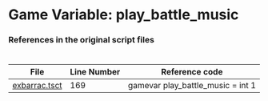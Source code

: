 # Game Variable: play_battle_music
### References in the original script files

#

| File | Line Number | Reference code |
| --- | --- | --- |
| [exbarrac.tsct](../../../out/exbarrac.tsct#L169) | 169 | gamevar play_battle_music = int 1 |
